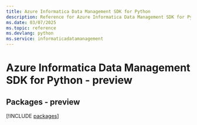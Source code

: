 ```yaml
---
title: Azure Informatica Data Management SDK for Python
description: Reference for Azure Informatica Data Management SDK for Python
ms.date: 03/07/2025
ms.topic: reference
ms.devlang: python
ms.service: informaticadatamanagement
---
```

# Azure Informatica Data Management SDK for Python - preview
## Packages - preview
[!INCLUDE [packages](informatica-data-management-index.md)]
